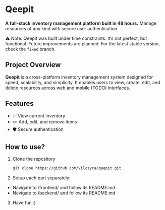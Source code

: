 # Qeepit  
**A full-stack inventory management platform built in 48 hours.** 
Manage resources of any kind with secure user authentication.

⚠️ Note: Qeepit was built under time constraints. It’s not perfect, but functional. Future improvements are planned.  For the latest stable version, check the `fixed` branch.

## Project Overview  
**Qeepit** is a cross-platform inventory management system designed for speed, scalability, and simplicity. It enables users to view, create, edit, and delete resources across web and ~~mobile~~ (TODO) interfaces.

## Features
- ✅ View current inventory
- ✏️ Add, edit, and remove items
- 🛡️ Secure authentication

## How to use?

1. Clone the repository
    ```bash
    git clone https://github.com/Vilczyca/qeepit.git
    ```

2. Setup each part separately:
- Navigate to /frontend/ and follow its README.md
- Navigate to /backend/ and follow its README.md

3. Have fun :)

